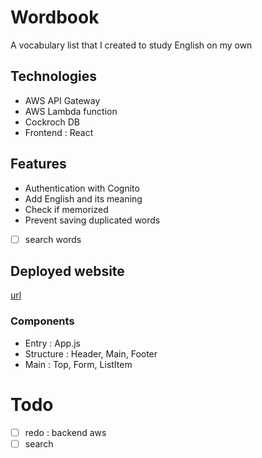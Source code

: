 # Wordbook

A vocabulary list that I created to study English on my own

## Technologies

- AWS API Gateway
- AWS Lambda function
- Cockroch DB
- Frontend : React

## Features

- Authentication with Cognito
- Add English and its meaning
- Check if memorized
- Prevent saving duplicated words
- [ ] search words

## Deployed website

[url](url)

### Components

- Entry : App.js
- Structure : Header, Main, Footer
- Main : Top, Form, ListItem

# Todo

- [ ] redo : backend aws
- [ ] search
